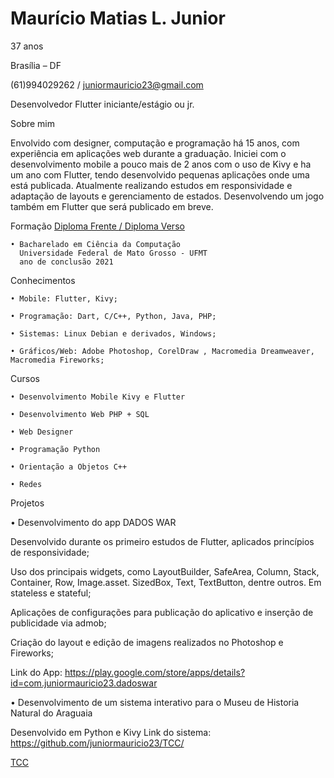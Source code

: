 # Maurício Matias L. Junior

37 anos

Brasília – DF

(61)994029262 / juniormauricio23@gmail.com

Desenvolvedor Flutter iniciante/estágio ou jr. 

Sobre mim

   Envolvido com designer, computação e programação há 15 anos, com experiência em aplicações web durante a graduação. Iniciei com o desenvolvimento mobile a pouco mais de 2 anos com o uso de Kivy e ha um ano com Flutter, tendo desenvolvido pequenas aplicações onde uma está publicada. Atualmente realizando estudos em responsividade e adaptação de layouts e gerenciamento de estados. Desenvolvendo um jogo também em Flutter que será publicado em breve.


Formação
   <a href="https://github.com/juniormauricio23/curriculo/blob/f381c4b679ebb3a11ab48364cc1c44ad82b44962/diploma_frente1.jpg/">Diploma Frente </a>  <a href="https://github.com/juniormauricio23/curriculo/blob/f381c4b679ebb3a11ab48364cc1c44ad82b44962/diploma_verso1.jpg/">/ Diploma Verso</a>    

    • Bacharelado em Ciência da Computação 
      Universidade Federal de Mato Grosso - UFMT 
      ano de conclusão 2021      
    
                
Conhecimentos 

    • Mobile: Flutter, Kivy;

    • Programação: Dart, C/C++, Python, Java, PHP; 

    • Sistemas: Linux Debian e derivados, Windows;
      
    • Gráficos/Web: Adobe Photoshop, CorelDraw , Macromedia Dreamweaver, Macromedia Fireworks;
      
Cursos       

    • Desenvolvimento Mobile Kivy e Flutter

    • Desenvolvimento Web PHP + SQL

    • Web Designer
      
    • Programação Python
    
    • Orientação a Objetos C++
    
    • Redes    
    
      
      
Projetos

• Desenvolvimento do app DADOS WAR

Desenvolvido durante os primeiro estudos de Flutter, aplicados princípios de responsividade;

Uso dos principais widgets, como LayoutBuilder, SafeArea, Column, Stack, Container, Row, Image.asset. SizedBox, Text, TextButton, dentre outros. Em stateless e stateful;

Aplicações de configurações para publicação do aplicativo e inserção de publicidade via admob;

Criação do layout e edição de imagens realizados no Photoshop e Fireworks;

Link do App:
https://play.google.com/store/apps/details?id=com.juniormauricio23.dadoswar


• Desenvolvimento de um sistema interativo para o Museu de Historia Natural do Araguaia

Desenvolvido em Python e Kivy
Link do sistema:
https://github.com/juniormauricio23/TCC/

<a href="https://github.com/juniormauricio23/TCC/">TCC </a> 


       
      

    



